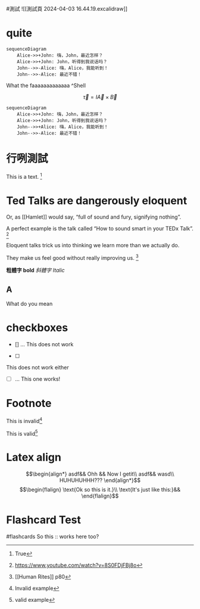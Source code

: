 
#測試
![[測試頁 2024-04-03 16.44.19.excalidraw]]
# quite


```mermaid
sequenceDiagram
    Alice->>+John: 嗨，John，最近怎样？
    Alice->>+John: John，听得到我说话吗？
    John-->>-Alice: 嗨，Alice，我能听到！
    John-->>-Alice: 最近不错！
```
What the faaaaaaaaaaaaa ^Shell

$$
\vec \tau = I \vec A \times \vec B
$$
$$ $$
```mermaid
sequenceDiagram
    Alice->>+John: 嗨，John，最近怎样？
    Alice->>+John: John，听得到我说话吗？
    John-->>+Alice: 嗨，Alice，我能听到！
    John-->>-Alice: 最近不错！
```

# 行咧測試
This is a text. [^ㄓ行上小標]

[^ㄓ行上小標]: True




# Ted Talks are dangerously eloquent

Or, as [[Hamlet]] would say, “full of sound and fury, signifying nothing”.

A perfect example is the talk called “How to sound smart in your TEDx Talk”. [^2]

Eloquent talks trick us into thinking we learn more than we actually do.

They make us feel good without really improving us. [^1]

[^1]: [[Human Rites]] p80

[^2]: https://www.youtube.com/watch?v=8S0FDjFBj8o

**粗體字 bold**
*斜體字 Italic*

A
-------
What do you mean

# checkboxes
- [] ...
This does not work

- [ ]
This does not work either

- [ ] ...
This one works!

# Footnote
This is invalid[^invalid]
[^invalid]: Invalid example

This is valid[^valid]

[^valid]: valid example


# Latex align
$$\begin{align*}
asdf&& Ohh && Now I getit\\
asdf&& wasd\\
HUHUHUHHH???
\end{align*}$$
$$\begin{flalign}
\text{Ok so this is it.}\\
\text{It's just like this:}&&
\end{flalign}$$

# Flashcard Test
#flashcards 
So this :: works here too?
<!--SR:!2024-04-20,1,230-->